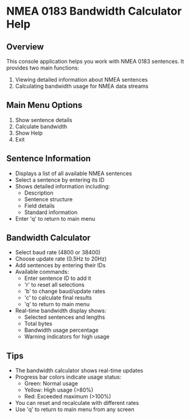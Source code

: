 # NMEA 0183 Bandwidth Calculator Help

## Overview
This console application helps you work with NMEA 0183 sentences. It provides two main functions:
1. Viewing detailed information about NMEA sentences
2. Calculating bandwidth usage for NMEA data streams

## Main Menu Options
1. Show sentence details
2. Calculate bandwidth
3. Show Help
4. Exit

## Sentence Information
- Displays a list of all available NMEA sentences
- Select a sentence by entering its ID
- Shows detailed information including:
  - Description
  - Sentence structure
  - Field details
  - Standard information
- Enter 'q' to return to main menu

## Bandwidth Calculator
- Select baud rate (4800 or 38400)
- Choose update rate (0.5Hz to 20Hz)
- Add sentences by entering their IDs
- Available commands:
  - Enter sentence ID to add it
  - 'r' to reset all selections
  - 'b' to change baud/update rates
  - 'c' to calculate final results
  - 'q' to return to main menu
- Real-time bandwidth display shows:
  - Selected sentences and lengths
  - Total bytes
  - Bandwidth usage percentage
  - Warning indicators for high usage

## Tips
- The bandwidth calculator shows real-time updates
- Progress bar colors indicate usage status:
  - Green: Normal usage
  - Yellow: High usage (>80%)
  - Red: Exceeded maximum (>100%)
- You can reset and recalculate with different rates
- Use 'q' to return to main menu from any screen 